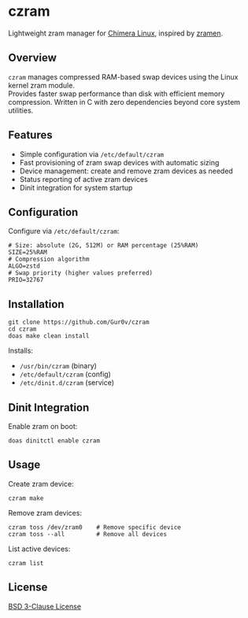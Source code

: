 # czram
Lightweight zram manager for [Chimera Linux](https://chimera-linux.org), inspired by [zramen](https://github.com/atweiden/zramen).

## Overview
`czram` manages compressed RAM-based swap devices using the Linux kernel zram module.  
Provides faster swap performance than disk with efficient memory compression.
Written in C with zero dependencies beyond core system utilities.

## Features
- Simple configuration via `/etc/default/czram`
- Fast provisioning of zram swap devices with automatic sizing
- Device management: create and remove zram devices as needed
- Status reporting of active zram devices
- Dinit integration for system startup

## Configuration
Configure via `/etc/default/czram`:
```
# Size: absolute (2G, 512M) or RAM percentage (25%RAM)
SIZE=25%RAM
# Compression algorithm
ALGO=zstd
# Swap priority (higher values preferred)
PRIO=32767
```

## Installation
```
git clone https://github.com/Gur0v/czram
cd czram
doas make clean install
```

Installs:
- `/usr/bin/czram` (binary)
- `/etc/default/czram` (config)
- `/etc/dinit.d/czram` (service)

## Dinit Integration
Enable zram on boot:
```
doas dinitctl enable czram
```

## Usage
Create zram device:
```
czram make
```

Remove zram devices:
```
czram toss /dev/zram0    # Remove specific device
czram toss --all         # Remove all devices
```

List active devices:
```
czram list
```

## License
[BSD 3-Clause License](LICENSE)

